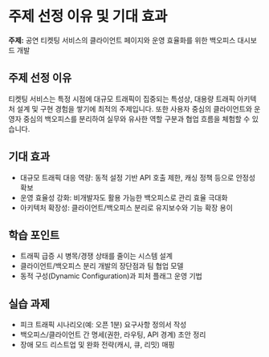 # 주제 선정 이유 및 기대 효과

**주제:** 공연 티켓팅 서비스의 클라이언트 페이지와 운영 효율화를 위한 백오피스 대시보드 개발

## 주제 선정 이유

티켓팅 서비스는 특정 시점에 대규모 트래픽이 집중되는 특성상, 대용량 트래픽 아키텍처 설계 및 구현 경험을 쌓기에 최적의 주제입니다. 또한 사용자 중심의 클라이언트와 운영자 중심의 백오피스를 분리하여 실무와 유사한 역할 구분과 협업 흐름을 체험할 수 있습니다.

## 기대 효과

- 대규모 트래픽 대응 역량: 동적 설정 기반 API 호출 제한, 캐싱 정책 등으로 안정성 확보
- 운영 효율성 강화: 비개발자도 활용 가능한 백오피스로 관리 효율 극대화
- 아키텍처 확장성: 클라이언트/백오피스 분리로 유지보수와 기능 확장 용이

## 학습 포인트

- 트래픽 급증 시 병목/경쟁 상태를 줄이는 시스템 설계
- 클라이언트/백오피스 분리 개발의 장단점과 팀 협업 모델
- 동적 구성(Dynamic Configuration)과 피처 플래그 운영 기법

## 실습 과제

- 피크 트래픽 시나리오(예: 오픈 1분) 요구사항 정의서 작성
- 백오피스/클라이언트 간 명세(권한, 라우팅, API 경계) 초안 정리
- 장애 모드 리스트업 및 완화 전략(캐시, 큐, 리밋) 매핑
